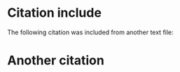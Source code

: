 # Citation include

The following citation was included from another text file:

<!-- #cite includes/cite.txt -->

# Another citation

<!-- #cite includes/not existing.txt -->
